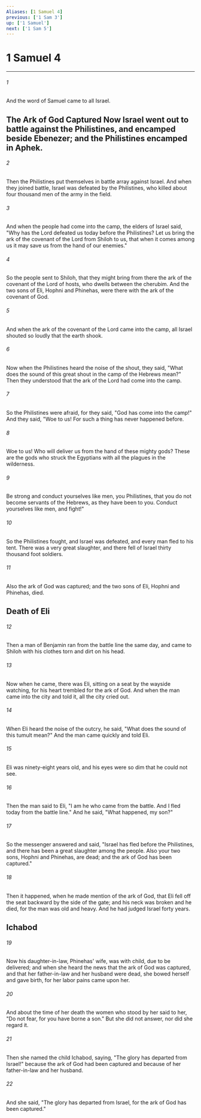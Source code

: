 ```yaml
---
Aliases: [1 Samuel 4]
previous: ['1 Sam 3']
up: ['1 Samuel']
next: ['1 Sam 5']
---
```

# 1 Samuel 4

***


###### 1 
And the word of Samuel came to all Israel.

## The Ark of God Captured Now Israel went out to battle against the Philistines, and encamped beside Ebenezer; and the Philistines encamped in Aphek. 

###### 2 
Then the Philistines put themselves in battle array against Israel. And when they joined battle, Israel was defeated by the Philistines, who killed about four thousand men of the army in the field. 

###### 3 
And when the people had come into the camp, the elders of Israel said, "Why has the Lord defeated us today before the Philistines? Let us bring the ark of the covenant of the Lord from Shiloh to us, that when it comes among us it may save us from the hand of our enemies." 

###### 4 
So the people sent to Shiloh, that they might bring from there the ark of the covenant of the Lord of hosts, who dwells between the cherubim. And the two sons of Eli, Hophni and Phinehas, were there with the ark of the covenant of God. 

###### 5 
And when the ark of the covenant of the Lord came into the camp, all Israel shouted so loudly that the earth shook. 

###### 6 
Now when the Philistines heard the noise of the shout, they said, "What does the sound of this great shout in the camp of the Hebrews mean?" Then they understood that the ark of the Lord had come into the camp. 

###### 7 
So the Philistines were afraid, for they said, "God has come into the camp!" And they said, "Woe to us! For such a thing has never happened before. 

###### 8 
Woe to us! Who will deliver us from the hand of these mighty gods? These are the gods who struck the Egyptians with all the plagues in the wilderness. 

###### 9 
Be strong and conduct yourselves like men, you Philistines, that you do not become servants of the Hebrews, as they have been to you. Conduct yourselves like men, and fight!" 

###### 10 
So the Philistines fought, and Israel was defeated, and every man fled to his tent. There was a very great slaughter, and there fell of Israel thirty thousand foot soldiers. 

###### 11 
Also the ark of God was captured; and the two sons of Eli, Hophni and Phinehas, died.

## Death of Eli 

###### 12 
Then a man of Benjamin ran from the battle line the same day, and came to Shiloh with his clothes torn and dirt on his head. 

###### 13 
Now when he came, there was Eli, sitting on a seat by the wayside watching, for his heart trembled for the ark of God. And when the man came into the city and told it, all the city cried out. 

###### 14 
When Eli heard the noise of the outcry, he said, "What does the sound of this tumult mean?" And the man came quickly and told Eli. 

###### 15 
Eli was ninety-eight years old, and his eyes were so dim that he could not see. 

###### 16 
Then the man said to Eli, "I am he who came from the battle. And I fled today from the battle line." And he said, "What happened, my son?" 

###### 17 
So the messenger answered and said, "Israel has fled before the Philistines, and there has been a great slaughter among the people. Also your two sons, Hophni and Phinehas, are dead; and the ark of God has been captured." 

###### 18 
Then it happened, when he made mention of the ark of God, that Eli fell off the seat backward by the side of the gate; and his neck was broken and he died, for the man was old and heavy. And he had judged Israel forty years.

## Ichabod 

###### 19 
Now his daughter-in-law, Phinehas' wife, was with child, due to be delivered; and when she heard the news that the ark of God was captured, and that her father-in-law and her husband were dead, she bowed herself and gave birth, for her labor pains came upon her. 

###### 20 
And about the time of her death the women who stood by her said to her, "Do not fear, for you have borne a son." But she did not answer, nor did she regard it. 

###### 21 
Then she named the child Ichabod, saying, "The glory has departed from Israel!" because the ark of God had been captured and because of her father-in-law and her husband. 

###### 22 
And she said, "The glory has departed from Israel, for the ark of God has been captured."
